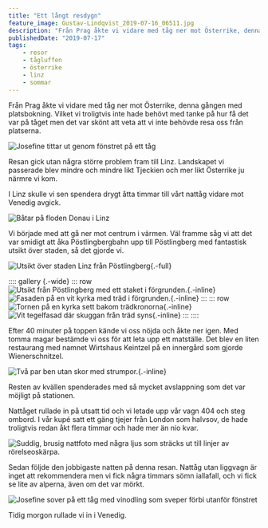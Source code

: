 ```yaml
---
title: "Ett långt resdygn"
feature_image: Gustav-Lindqvist_2019-07-16_06511.jpg
description: "Från Prag åkte vi vidare med tåg ner mot Österrike, denna gången med platsbokning. Vilket vi troligtvis inte hade behövt med tanke på hur…"
publishedDate: "2019-07-17"
tags:
    - resor
    - tågluffen
    - österrike
    - linz
    - sommar
---
```


Från Prag åkte vi vidare med tåg ner mot Österrike, denna gången med platsbokning. Vilket vi troligtvis inte hade behövt med tanke på hur få det var på tåget men det var skönt att veta att vi inte behövde resa oss från platserna.

![Josefine tittar ut genom fönstret på ett tåg](20190716_132253.jpg)

Resan gick utan några större problem fram till Linz. Landskapet vi passerade blev mindre och mindre likt Tjeckien och mer likt Österrike ju närmre vi kom.

I Linz skulle vi sen spendera drygt åtta timmar till vårt nattåg vidare mot Venedig avgick.

![Båtar på floden Donau i Linz](Gustav-Lindqvist_2019-07-16_06511.jpg)

Vi började med att gå ner mot centrum i värmen. Väl framme såg vi att det var smidigt att åka Pöstlingbergbahn upp till Pöstlingberg med fantastisk utsikt över staden, så det gjorde vi.

![Utsikt över staden Linz från Pöstlingberg](Gustav-Lindqvist_2019-07-16_06517-Pano.jpg){.-full}

:::: gallery {.-wide}
::: row
![Utsikt från Pöstlingberg med ett staket i förgrunden.](Gustav-Lindqvist_2019-07-16_06538.jpg){.-inline}
![Fasaden på en vit kyrka med träd i förgrunden.](Gustav-Lindqvist_2019-07-16_06526.jpg){.-inline}
:::
::: row
![Tornen på en kyrka sett bakom trädkronorna](Gustav-Lindqvist_2019-07-16_06528.jpg){.-inline}
![Vit tegelfasad där skuggan från träd syns](Gustav-Lindqvist_2019-07-16_06535.jpg){.-inline}
:::
::::

Efter 40 minuter på toppen kände vi oss nöjda och åkte ner igen. Med tomma magar bestämde vi oss för att leta upp ett matställe. Det blev en liten restaurang med namnet Wirtshaus Keintzel på en innergård som gjorde Wienerschnitzel.

![Två par ben utan skor med strumpor.](20190716_210305-1.jpg){.-inline}

Resten av kvällen spenderades med så mycket avslappning som det var möjligt på stationen.

Nattåget rullade in på utsatt tid och vi letade upp vår vagn 404 och steg ombord. I vår kupé satt ett gäng tjejer från London som halvsov, de hade troligtvis redan åkt flera timmar och hade mer än nio kvar.

![Suddig, brusig nattfoto med några ljus som sträcks ut till linjer av rörelseoskärpa.](IMG_20190721_094943_294.jpg "Bad Gastein")

Sedan följde den jobbigaste natten på denna resan. Nattåg utan liggvagn är inget att rekommendera men vi fick några timmars sömn iallafall, och vi fick se lite av alperna, även om det var mörkt.

![Josefine sover på ett tåg med vinodling som sveper förbi utanför fönstret](20190717_071351-2.jpg)

Tidig morgon rullade vi in i Venedig.

